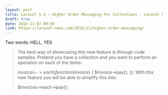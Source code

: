 ```yaml
---
layout: post
title: Laravel 5.4 – Higher Order Messaging For Collections - Laravel News
draft: true
date: 2016-11-07 09:59
link: https://laravel-news.com/2016/11/higher-order-messaging/
---
```


Two words: HELL, YES

> The best way of showcasing this new feature is through code samples. Pretend you have a collection and you want to perform an operation on each of the items:
> 
> $invoices->each(function($invoice) {
>     $invoice->pay();
> });
> With this new feature you will be able to simplify this into:
> 
> $invoices->each->pay();

​